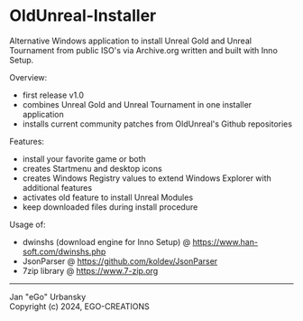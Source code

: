 # OldUnreal-Installer
Alternative Windows application to install Unreal Gold and Unreal Tournament from public ISO's via Archive.org written and built with Inno Setup.


Overview:

- first release v1.0
- combines Unreal Gold and Unreal Tournament in one installer application
- installs current community patches from OldUnreal's Github repositories


Features:

- install your favorite game or both
- creates Startmenu and desktop icons
- creates Windows Registry values to extend Windows Explorer with additional features
- activates old feature to install Unreal Modules
- keep downloaded files during install procedure


Usage of:

- dwinshs (download engine for Inno Setup) @ https://www.han-soft.com/dwinshs.php
- JsonParser @ https://github.com/koldev/JsonParser
- 7zip library @ https://www.7-zip.org

---
Jan "eGo" Urbansky<br>Copyright (c) 2024, EGO-CREATIONS

